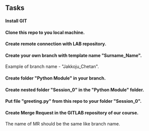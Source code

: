 ﻿﻿
## Tasks

#### Install GIT
#### Clone this repo to you local machine.
#### Create remote connection with LAB repository.
#### Create your own branch with template name "Surname_Name".
Example of branch name - "Jakkoju_Chetan".
#### Create folder "Python Module" in your branch.
#### Create nested folder "Session_0" in the "Python Module" folder.
#### Put file "greeting.py" from this repo to your folder "Session_0".
#### Create Merge Request in the GITLAB repository of our course.
The name of MR should be the same like branch name.

